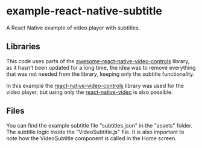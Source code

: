 # example-react-native-subtitle

A React Native example of video player with subtitles.

## Libraries

This code uses parts of the  [awesome-react-native-video-controls](https://github.com/pegahtech/react-native-video-controls) library, as it hasn't been updated for a long time, the idea  was to remove everything that was not needed from the library, keeping only the subtitle functionality.

In this example the [react-native-video-controls](https://github.com/itsnubix/react-native-video-controls) library was used for the video player, but using only the [react-native-video](https://github.com/react-native-video/react-native-video) is also possible.

## Files

You can find the example subtitle file "subtitles.json" in the "assets" folder.
The subtitle logic inside the "VideoSubtitle.js" file. 
It is also important to note how the VideoSubtitle component is called in the Home screen.